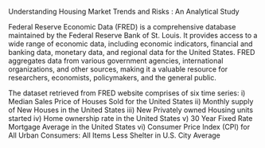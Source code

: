 Understanding Housing Market Trends and Risks : An Analytical Study

Federal Reserve Economic Data (FRED) is a comprehensive database maintained by the Federal Reserve Bank of St. Louis. It provides access to a wide range of economic data, including economic indicators, financial and banking data, monetary data, and regional data for the United States. FRED aggregates data from various government agencies, international organizations, and other sources, making it a valuable resource for researchers, economists, policymakers, and the general public.

The dataset retrieved from FRED website comprises of six time series:
i) Median Sales Price of Houses Sold for the United States
ii) Monthly supply of New Houses in the United States
iii) New Privately owned Housing units started
iv) Home ownership rate in the United States
v) 30 Year Fixed Rate Mortgage Average in the United States
vi) Consumer Price Index (CPI) for All Urban Consumers: All Items Less Shelter in U.S. City Average
